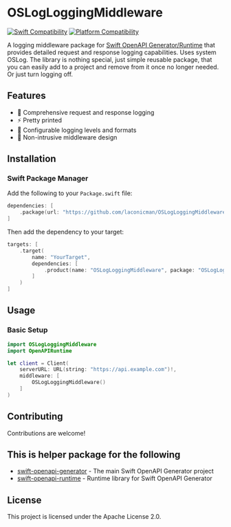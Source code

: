 # OSLogLoggingMiddleware

[![Swift Compatibility](https://img.shields.io/endpoint?url=https%3A%2F%2Fswiftpackageindex.com%2Fapi%2Fpackages%2Flaconicman%2FOSLogLoggingMiddleware%2Fbadge%3Ftype%3Dswift-versions)](https://swiftpackageindex.com/laconicman/OSLogLoggingMiddleware)
[![Platform Compatibility](https://img.shields.io/endpoint?url=https%3A%2F%2Fswiftpackageindex.com%2Fapi%2Fpackages%2Flaconicman%2FOSLogLoggingMiddleware%2Fbadge%3Ftype%3Dplatforms)](https://swiftpackageindex.com/laconicman/OSLogLoggingMiddleware)

A logging middleware package for [Swift OpenAPI Generator/Runtime](https://github.com/apple/swift-openapi-generator) that provides detailed request and response logging capabilities. Uses system OSLog.
The library is nothing special, just simple reusable package, that you can easily add to a project and remove from it once no longer needed. Or just turn logging off.

## Features

- 📝 Comprehensive request and response logging
- ⚡️ Pretty printed
- 🔧 Configurable logging levels and formats
- 🎯 Non-intrusive middleware design

## Installation

### Swift Package Manager

Add the following to your `Package.swift` file:

```swift
dependencies: [
    .package(url: "https://github.com/laconicman/OSLogLoggingMiddleware.git", from: "1.0.0")
]
```

Then add the dependency to your target:

```swift
targets: [
    .target(
        name: "YourTarget",
        dependencies: [
            .product(name: "OSLogLoggingMiddleware", package: "OSLogLoggingMiddleware")
        ]
    )
]
```

## Usage

### Basic Setup

```swift
import OSLogLoggingMiddleware
import OpenAPIRuntime

let client = Client(
    serverURL: URL(string: "https://api.example.com")!,
    middleware: [
        OSLogLoggingMiddleware()
    ]
)
```

## Contributing

Contributions are welcome!

## This is helper package for the following 

- [swift-openapi-generator](https://github.com/apple/swift-openapi-generator) - The main Swift OpenAPI Generator project
- [swift-openapi-runtime](https://github.com/apple/swift-openapi-runtime) - Runtime library for Swift OpenAPI Generator

## License

This project is licensed under the Apache License 2.0.
